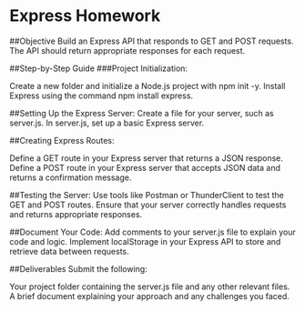 # Express Homework

##Objective
Build an Express API that responds to GET and POST requests. The API should return appropriate responses for each request.

##Step-by-Step Guide
###Project Initialization:

Create a new folder and initialize a Node.js project with npm init -y.
Install Express using the command npm install express.


##Setting Up the Express Server:
Create a file for your server, such as server.js.
In server.js, set up a basic Express server.

##Creating Express Routes:

Define a GET route in your Express server that returns a JSON response.
Define a POST route in your Express server that accepts JSON data and returns a confirmation message.

##Testing the Server:
Use tools like Postman or ThunderClient to test the GET and POST routes.
Ensure that your server correctly handles requests and returns appropriate responses.

##Document Your Code:
Add comments to your server.js file to explain your code and logic.
Implement localStorage in your Express API to store and retrieve data between requests.

##Deliverables
Submit the following:

Your project folder containing the server.js file and any other relevant files.
A brief document explaining your approach and any challenges you faced.
